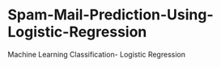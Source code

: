 # Spam-Mail-Prediction-Using-Logistic-Regression
Machine Learning Classification- Logistic Regression
